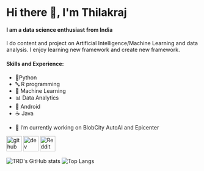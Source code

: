 # Hi there 👋, I'm Thilakraj 
#### I am a data science enthusiast from India
I do content and project on Artificial Intelligence/Machine Learning and data analysis. I enjoy learning new framework and create new framework.

#### Skills and Experience: 

* 🐍Python
* 🔤 R programming
* 🤖 Machine Learning 
* 📊 Data Analytics
* 📱 Android
* ☕ Java

- 🔭 I’m currently working on BlobCity AutoAI and Epicenter 


[<img src='https://cdn.jsdelivr.net/npm/simple-icons@3.0.1/icons/github.svg' alt='github' height='40'>](https://github.com/Thilakraj1998)  [<img src='https://cdn.jsdelivr.net/npm/simple-icons@3.0.1/icons/dev-dot-to.svg' alt='dev' height='40'>](https://dev.to/Thilakraj1998)  [<img src='https://cdn.jsdelivr.net/npm/simple-icons@3.0.1/icons/reddit.svg' alt='Reddit' height='40'>](https://www.reddit.com/user/Moist-Argument-507)  



![TRD's GitHub stats](https://github-readme-stats.vercel.app/api?username=Thilakraj1998&show_icons=true&theme=radical&hide_border=true) ![Top Langs](https://github-readme-stats.vercel.app/api/top-langs/?username=Thilakraj1998&theme=radical&hide_border=true)



